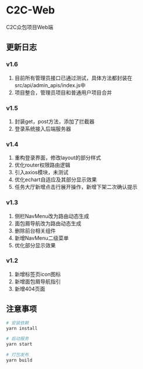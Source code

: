 # C2C-Web
C2C众包项目Web端

## 更新日志
### v1.6
1. 目前所有管理员接口已通过测试，具体方法都封装在src/api/admin_apis/index.js中
2. 项目整合，管理员项目和普通用户项目合并

### v1.5
1. 封装get，post方法，添加了拦截器
2. 登录系统接入后端服务器

### v1.4
1. 重构登录界面，修改layout的部分样式
2. 优化router权限路由逻辑
3. 引入axios模块，未测试
4. 优化echart自适应及其部分显示效果
5. 任务大厅新增点击行展开操作，新增下架二次确认提示

### v1.3
1. 侧栏NavMenu改为路由动态生成
2. 面包屑导航改为路由动态生成
3. 删除前台相关组件
4. 新增NavMenu二级菜单
5. 优化部分显示效果

### v1.2
1. 新增标签页icon图标
2. 新增面包屑导航指引
3. 新增404页面

## 注意事项
```bash
# 安装依赖
yarn install

# 启动服务
yarn start

# 打包发布
yarn build
```
